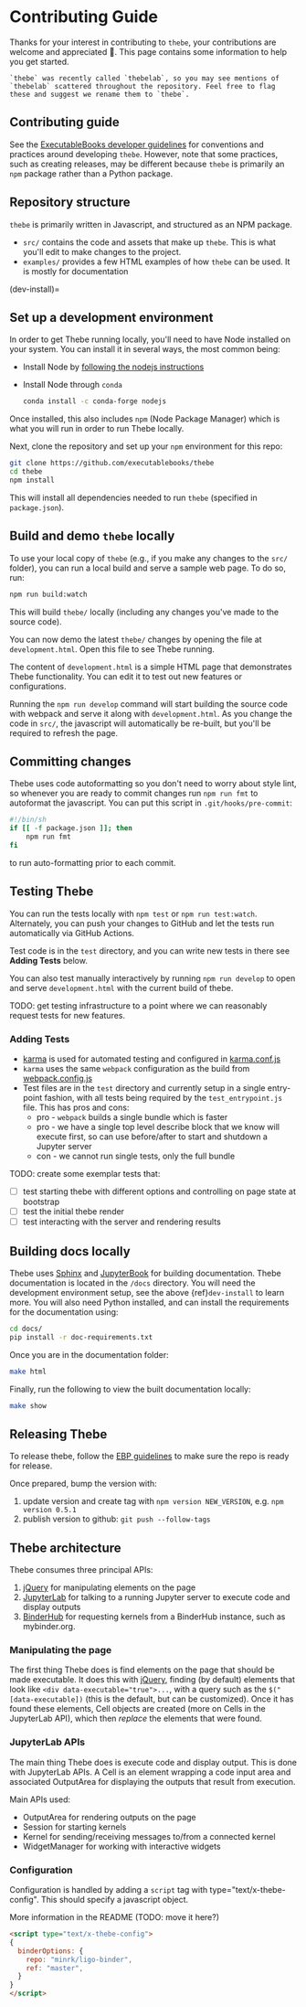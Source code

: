 # Contributing Guide

Thanks for your interest in contributing to `thebe`, your contributions are welcome and appreciated 🎉. This page contains some information to help you get started.

```{note}
`thebe` was recently called `thebelab`, so you may see mentions of `thebelab` scattered throughout the repository. Feel free to flag these and suggest we rename them to `thebe`.
```

## Contributing guide

See the [ExecutableBooks developer guidelines](https://executablebooks.org/en/latest/contributing.html) for conventions and practices around developing `thebe`. However, note that some practices, such as creating releases, may be different because `thebe` is primarily an `npm` package rather than a Python package.

## Repository structure

`thebe` is primarily written in Javascript, and structured as an NPM package.

- `src/` contains the code and assets that make up `thebe`. This is what you'll edit to make changes to the project.
- `examples/` provides a few HTML examples of how `thebe` can be used. It is mostly for documentation

(dev-install)=
## Set up a development environment

In order to get Thebe running locally, you'll need to have Node installed on your system. You can install it in several ways, the most common being:

- Install Node by [following the nodejs instructions](https://nodejs.org/en/download/)
- Install Node through `conda`

  ```bash
  conda install -c conda-forge nodejs
  ```

Once installed, this also includes `npm` (Node Package Manager) which is what you will run in order to run Thebe locally.

Next, clone the repository and set up your `npm` environment for this repo:

```bash
git clone https://github.com/executablebooks/thebe
cd thebe
npm install
```

This will install all dependencies needed to run `thebe` (specified in `package.json`).

## Build and demo `thebe` locally

To use your local copy of `thebe` (e.g., if you make any changes to the `src/` folder), you can run a local build and serve a sample web page. To do so, run:

```bash
npm run build:watch
```

This will build `thebe/` locally (including any changes you've made to the source code).

You can now demo the latest `thebe/` changes by opening the file at `development.html`. Open this file to see Thebe running.

The content of `development.html` is a simple HTML page that demonstrates Thebe functionality. You can edit it to test out new features or configurations.

Running the `npm run develop` command will start building the source code with webpack and serve it along with `development.html`.
As you change the code in `src/`,
the javascript will automatically be re-built,
but you'll be required to refresh the page.

## Committing changes

Thebe uses code autoformatting so you don't need to worry about style lint,
so whenever you are ready to commit changes
run `npm run fmt` to autoformat the javascript.
You can put this script in `.git/hooks/pre-commit`:

```bash
#!/bin/sh
if [[ -f package.json ]]; then
    npm run fmt
fi
```

to run auto-formatting prior to each commit.

## Testing Thebe

You can run the tests locally with `npm test` or `npm run test:watch`.
Alternately, you can push your changes to GitHub and let the tests run automatically via GitHub Actions.

Test code is in the `test` directory, and you can write new tests in there see **Adding Tests** below.

You can also test manually interactively by running `npm run develop` to open and serve `development.html` with the current build of thebe.

TODO: get testing infrastructure to a point where we can reasonably request tests for new features.
### Adding Tests

 - [karma](https://karma-runner.github.io/latest/index.html) is used for automated testing and configured in [karma.conf.js](.karma.conf.js)
 - `karma` uses the same `webpack` configuration as the build from [webpack.config.js](./webpack.config.js)
 - Test files are in the `test` directory and currently setup in a single entry-point fashion, with all tests being required by the `test_entrypoint.js` file. This has pros and cons:
    - pro - `webpack` builds a single bundle which is faster
    - pro - we have a single top level describe block that we know will execute first, so can use before/after to start and shutdown a Jupyter server
    - con - we cannot run single tests, only the full bundle

TODO: create some exemplar tests that:
 - [ ] test starting thebe with different options and controlling on page state at bootstrap
 - [ ] test the initial thebe render
 - [ ] test interacting with the server and rendering results

## Building docs locally

Thebe uses [Sphinx](https://www.sphinx-doc.org/) and [JupyterBook](https://jupyterbook.org/) for building documentation. Thebe documentation is located in the `/docs` directory.
You will need the development environment setup, see the above {ref}`dev-install` to learn more.
You will also need Python installed, and can install the requirements for the documentation using:

```bash
cd docs/
pip install -r doc-requirements.txt
```

Once you are in the documentation folder:

```bash
make html
```

Finally, run the following to view the built documentation locally:

```bash
make show
```

## Releasing Thebe

To release thebe, follow the [EBP guidelines](https://executablebooks.org/en/latest/contributing.html#releases-and-change-logs) to make sure the repo is ready for release.

Once prepared, bump the version with:

1. update version and create tag with `npm version NEW_VERSION`, e.g. `npm version 0.5.1`
2. publish version to github: `git push --follow-tags`

## Thebe architecture

Thebe consumes three principal APIs:

1. [jQuery][] for manipulating elements on the page
2. [JupyterLab][] for talking to a running Jupyter server to execute code and display outputs
3. [BinderHub][] for requesting kernels from a BinderHub instance, such as mybinder.org.

### Manipulating the page

The first thing Thebe does is find elements on the page
that should be made executable.
It does this with [jQuery][],
finding (by default) elements that look like `<div data-executable="true">...`,
with a query such as the `$("[data-executable])` (this is the default, but can be customized).
Once it has found these elements,
Cell objects are created (more on Cells in the JupyterLab API), which then *replace* the elements that were found.

### JupyterLab APIs

The main thing Thebe does is execute code and display output.
This is done with JupyterLab APIs.
A Cell is an element wrapping a code input area and associated OutputArea for displaying the outputs that result from execution.

Main APIs used:

- OutputArea for rendering outputs on the page
- Session for starting kernels
- Kernel for sending/receiving messages to/from a connected kernel
- WidgetManager for working with interactive widgets

### Configuration

Configuration is handled by adding a `script` tag with type="text/x-thebe-config". This should specify a javascript object.

More information in the README (TODO: move it here?)

```html
<script type="text/x-thebe-config">
{
  binderOptions: {
    repo: "minrk/ligo-binder",
    ref: "master",
  }
}
</script>
```


[jQuery]: https://jquery.com
[JupyterLab]: https://jupyterlab.readthedocs.io
[BinderHub]: https://binderhub.readthedocs.org
